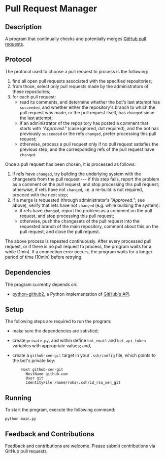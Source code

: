 # Pull Request Manager

## Description

A program that continually checks and potentially merges
[GitHub pull requests](http://help.github.com/pull-requests/).

## Protocol

The protocol used to choose a pull request to process is the following:

1. find all open pull requests associated with the specified repositories;
2. from those, select only pull requests made by the administrators of these
   repositories;
3. for each pull request:
   * read its comments, and determine whether the bot's last attempt has
     `succeeded`, and whether either the repository's branch to which the pull
     request was made, or the pull request itself, has `changed` since the
     last attempt;
   * if an administrator of the repository has posted a comment that starts
     with _"Approved."_ (case ignored, dot required), and the bot has
     previously `succeeded` or the refs `changed`, prefer processing this pull
     request;
   * otherwise, process a pull request only if no pull request satisfies the
     previous step, and the corresponding refs of the pull request have
     `changed`.

Once a pull request has been chosen, it is processed as follows:

1. if refs have `changed`, try building the underlying system with the
   changesets from the pull request --- if this step fails, report the problem
   as a comment on the pull request, and stop processing this pull request;
   otherwise, if refs have not `changed`, i.e. a re-build is not required,
   proceed with the next step;
3. if a merge is requested (through administrator's _"Approved."_; see above),
   verify that refs have not `changed` (e.g. while building the system):
   * if refs have `changed`, report the problem as a comment on the pull
     request, and stop processing this pull request;
   * otherwise, push the changesets of the pull request into the requested
     branch of the main repository, comment about this on the pull request, and
     close the pull request.

The above process is repeated continuously. After every processed pull request,
or if there is no pull request to process, the program waits for a while
(1min). If a connection error occurs, the program waits for a longer period of
time (10min) before retrying.

## Dependencies

The program currently depends on:

* [python-github2](https://github.com/xen-org/python-github2), a Python
implementation of [GitHub's API](http://develop.github.com/).

## Setup

The following steps are required to run the program:

* make sure the dependencies are satisfied;

* create `private.py`, and within define `bot_email` and `bot_api_token`
variables with appropriate values; and,

* create a `github-xen-git` target in your `.ssh/config` file, which points to
the bot's private key:

          Host github-xen-git
            HostName github.com
            User git
            IdentityFile /home/roks/.ssh/id_rsa_xen_git

## Running

To start the program, execute the following command:

    python main.py

## Feedback and Contributions

Feedback and contributions are welcome. Please submit contributions
via GitHub pull requests.
